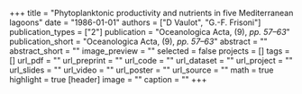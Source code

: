 +++
title = "Phytoplanktonic productivity and nutrients in five Mediterranean lagoons"
date = "1986-01-01"
authors = ["D Vaulot", "G.-F. Frisoni"]
publication_types = ["2"]
publication = "Oceanologica Acta, (9), _pp. 57–63_"
publication_short = "Oceanologica Acta, (9), _pp. 57–63_"
abstract = ""
abstract_short = ""
image_preview = ""
selected = false
projects = []
tags = []
url_pdf = ""
url_preprint = ""
url_code = ""
url_dataset = ""
url_project = ""
url_slides = ""
url_video = ""
url_poster = ""
url_source = ""
math = true
highlight = true
[header]
image = ""
caption = ""
+++
